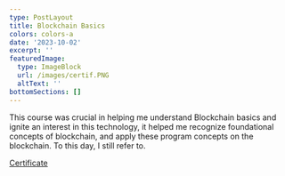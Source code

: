 ```yaml
---
type: PostLayout
title: Blockchain Basics
colors: colors-a
date: '2023-10-02'
excerpt: ''
featuredImage:
  type: ImageBlock
  url: /images/certif.PNG
  altText: ''
bottomSections: []
---
```

This course was crucial in helping me understand Blockchain basics and ignite an interest in this technology, it helped me recognize foundational concepts of blockchain, and apply these program concepts on the blockchain. To this day, I still refer to.

[Certificate](https://www.coursera.org/account/accomplishments/verify/YZPSRS85YDLC?utm_source=link\&utm_medium=certificate\&utm_content=cert_image\&utm_campaign=pdf_header_button\&utm_product=course)




